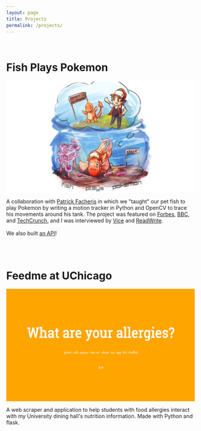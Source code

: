 ```yaml
---
layout: page
title: Projects
permalink: /projects/
---
```


<br>

# Fish Plays Pokemon
<img src="/img/fpp1.jpg" style="height: 300px;margin-left:auto;margin-right:auto;display:block"/>

A collaboration with <a href="http://pfacheris.github.io/">Patrick Facheris</a> in which we "taught" our pet fish to play Pokemon by writing a motion tracker in Python and OpenCV to trace his movements around his tank. The project was featured on <a href="http://www.forbes.com/sites/davidthier/2014/08/08/20000-people-are-watching-a-fish-play-pokemon/">Forbes</a>, <a href="http://www.bbc.com/news/technology-28704028">BBC</a>, and <a href="http://techcrunch.com/2014/08/07/watch-this-actual-real-life-fish-play-pokemon-albeit-poorly/">TechCrunch</a>, and I was interviewed by <a href="http://motherboard.vice.com/read/an-exclusive-interview-with-the-fish-playing-pokemon">Vice</a> and <a href="http://readwrite.com/2014/08/13/twitch-fish-play-pokemon-twitch-python-programmers">ReadWrite</a>. 
<br>
<br>
We also built <a href="http://api.fishplayspokemon.com">an API</a>!
  
<br>
<br>

# Feedme at UChicago
<img src="/img/screenshot.png" style="height: 300px;margin-left:auto;margin-right:auto;display:block">

A web scraper and application to help students with food allergies interact with my University dining hall's nutrition information. Made with Python and flask.


